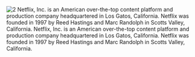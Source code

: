 ![2](https://user-images.githubusercontent.com/72302495/121909868-f6b17b80-cd4b-11eb-87b5-05555b646625.PNG)
Netflix, Inc. is an American over-the-top content platform and production company headquartered in Los Gatos, California. Netflix was founded in 1997 by Reed Hastings and Marc Randolph in Scotts Valley, California. 
Netflix, Inc. is an American over-the-top content platform and production company headquartered in Los Gatos, California. Netflix was founded in 1997 by Reed Hastings and Marc Randolph in Scotts Valley, California. 
